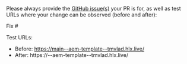 Please always provide the [GitHub issue(s)](../issues) your PR is for, as well as test URLs where your change can be observed (before and after):

Fix #<gh-issue-id>

Test URLs:
- Before: https://main--aem-template--tmvlad.hlx.live/
- After: https://<branch>--aem-template--tmvlad.hlx.live/
